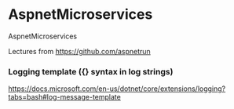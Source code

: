 # AspnetMicroservices
AspnetMicroservices

Lectures from https://github.com/aspnetrun


### Logging template ({} syntax in log strings)
https://docs.microsoft.com/en-us/dotnet/core/extensions/logging?tabs=bash#log-message-template

